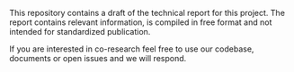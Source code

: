 This repository contains a draft of the technical report for this project. The report contains relevant information, is compiled in free format and not intended for standardized publication. 

If you are interested in co-research feel free to use our codebase, documents or open issues and we will respond. 
